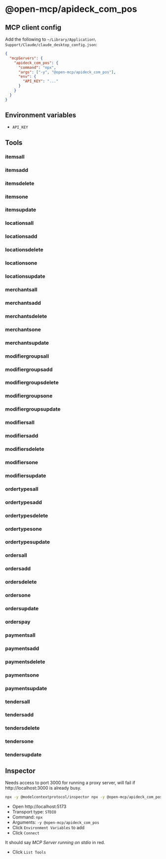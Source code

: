 # @open-mcp/apideck_com_pos

## MCP client config

Add the following to `~/Library/Application\ Support/Claude/claude_desktop_config.json`:

```json
{
  "mcpServers": {
    "apideck_com_pos": {
      "command": "npx",
      "args": ["-y", "@open-mcp/apideck_com_pos"],
      "env": {
        "API_KEY": "..."
      }
    }
  }
}
```

## Environment variables

- `API_KEY`

## Tools

### itemsall

### itemsadd

### itemsdelete

### itemsone

### itemsupdate

### locationsall

### locationsadd

### locationsdelete

### locationsone

### locationsupdate

### merchantsall

### merchantsadd

### merchantsdelete

### merchantsone

### merchantsupdate

### modifiergroupsall

### modifiergroupsadd

### modifiergroupsdelete

### modifiergroupsone

### modifiergroupsupdate

### modifiersall

### modifiersadd

### modifiersdelete

### modifiersone

### modifiersupdate

### ordertypesall

### ordertypesadd

### ordertypesdelete

### ordertypesone

### ordertypesupdate

### ordersall

### ordersadd

### ordersdelete

### ordersone

### ordersupdate

### orderspay

### paymentsall

### paymentsadd

### paymentsdelete

### paymentsone

### paymentsupdate

### tendersall

### tendersadd

### tendersdelete

### tendersone

### tendersupdate

## Inspector

Needs access to port 3000 for running a proxy server, will fail if http://localhost:3000 is already busy.

```bash
npx -y @modelcontextprotocol/inspector npx -y @open-mcp/apideck_com_pos
```

- Open http://localhost:5173
- Transport type: `STDIO`
- Command: `npx`
- Arguments: `-y @open-mcp/apideck_com_pos`
- Click `Environment Variables` to add
- Click `Connect`

It should say _MCP Server running on stdio_ in red.

- Click `List Tools`
